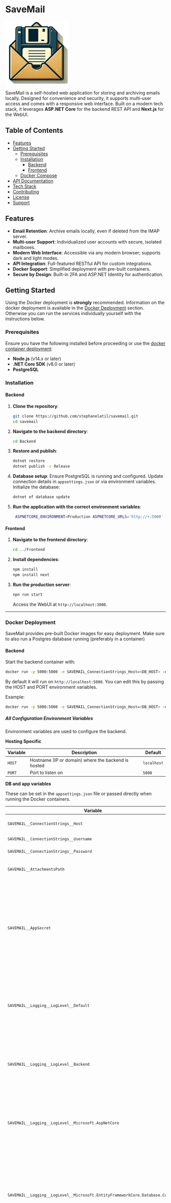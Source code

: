 # SaveMail

<img src="https://raw.githubusercontent.com/stephanelatil/savemail/main/img/Logo.png?raw=true" width="200">

SaveMail is a self-hosted web application for storing and archiving emails locally. Designed for convenience and security, it supports multi-user access and comes with a responsive web interface. Built on a modern tech stack, it leverages **ASP.NET Core** for the backend REST API and **Next.js** for the WebUI.

## Table of Contents

- [Features](#features)
- [Getting Started](#getting-started)
    - [Prerequisites](#prerequisites)
    - [Installation](#installation)
        - [Backend](#backend)
        - [Frontend](#frontend)
    - [Docker Compose](#docker-compose)
- [API Documentation](#api-documentation)
- [Tech Stack](#tech-stack)
- [Contributing](#contributing)
- [License](#license)
- [Support](#support)

## Features

- **Email Retention**: Archive emails locally, even if deleted from the IMAP server.
- **Multi-user Support**: Individualized user accounts with secure, isolated mailboxes.
- **Modern Web Interface**: Accessible via any modern browser; supports dark and light modes.
- **API Integration**: Full-featured RESTful API for custom integrations.
- **Docker Support**: Simplified deployment with pre-built containers.
- **Secure by Design**: Built-in 2FA and ASP.NET Identity for authentication.

## Getting Started

Using the Docker deployment is **strongly** recommended. Information on the docker deployment is available in the [Docker Deployment](#docker-deployment) section. Otherwise you can run the services individually yourself with the instructions below.

### Prerequisites

Ensure you have the following installed before proceeding or use the [docker container deployment](#docker-deployment):

- **Node.js** (v14.x or later)
- **.NET Core SDK** (v8.0 or later)
- **PostgreSQL**

### Installation

#### Backend

1. **Clone the repository**:
   ```bash
   git clone https://github.com/stephanelatil/savemail.git
   cd savemail
   ```

2. **Navigate to the backend directory**:
   ```bash
   cd Backend
   ```

3. **Restore and publish**:
   ```bash
   dotnet restore
   dotnet publish -c Release
   ```

4. **Database setup**:
   Ensure PostgreSQL is running and configured. Update connection details in `appsettings.json` or via environment variables. Initialize the database:
   ```bash
   dotnet ef database update
   ```

5. **Run the application with the correct environment variables**:
   ```bash
    ASPNETCORE_ENVIRONMENT=Production ASPNETCORE_URLS='http://+:5000' dotnet ./bin/Release/net8.0/Backend.dll
   ```

#### Frontend

1. **Navigate to the frontend directory**:
   ```bash
   cd ../Frontend
   ```

2. **Install dependencies**:
   ```bash
   npm install
   npm install next
   ```

3. **Run the production server**:
   ```bash
   npn run start
   ```

   Access the WebUI at `http://localhost:3000`.

---

### Docker Deployment

SaveMail provides pre-built Docker images for easy deployment. Make sure to also run a Postgres database running (preferably in a container)

#### Backend

Start the backend container with:
```bash
docker run -p 5000:5000 -e SAVEMAIL_ConnectionStrings_Host=<DB_HOST> -e SAVEMAIL_ConnectionStrings_Username=<DB_USER> -e SAVEMAIL_ConnectionStrings_Password=<DB_PASSWORD> stephanelatil/savemail-backend
```
By default it will run on `http://localhost:5000`. You can edit this by passing the HOST and PORT environment variables.

Example: 

```bash
docker run -p 5000:5000 -e SAVEMAIL_ConnectionStrings_Host=<DB_HOST> -e SAVEMAIL_ConnectionStrings_Username=<DB_USER> -e SAVEMAIL_ConnectionStrings_Password=<DB_PASSWORD> -e HOST=thebackend.yourdomain.com -e PORT=12345 stephanelatil/savemail-backend
```

##### All Configuration Environment Variables

Environment variables are used to configure the backend.

**Hosting Specific**

| Variable                         | Description                              | Default   |
|----------------------------------|------------------------------------------|-----------|
| `HOST` | Hostname (IP or domain) where the backend is hosted | `localhost` |
| `PORT` | Port to listen on | `5000` |

**DB and app variables**

These can be set in the `appsettings.json` file or passed directly when running the Docker containers.

| Variable                         | Description                              | Default   |
|----------------------------------|------------------------------------------|-----------|
| `SAVEMAIL__ConnectionStrings__Host` | Database host (IP or domain) | `localhost` |
| `SAVEMAIL__ConnectionStrings__Username` | Database username | `postgres` |
| `SAVEMAIL__ConnectionStrings__Password` | Database password | **Required** |
| `SAVEMAIL__AttachmentsPath` | The path where the attachments will be stored | `./Attachments` |
| `SAVEMAIL__AppSecret` | A random string of characters used to generate an encryption key for OAuth tokens. Do not modify this once is is set or all access and refresh tokens will become invalid. | `ANY_RANDOM_ASSORTMENT_OF_CHARACTERS (Used to encrypt OAuth tokens in DB)` |
| `SAVEMAIL__Logging__LogLevel__Default` | The default logging level for all namespaces, except if specifically stated with another level in another environment variable | `Information` |
| `SAVEMAIL__Logging__LogLevel__Backend` | The logging level for all services of the Backend. If empty it will default to the default logging value of "Information" |  |
| `SAVEMAIL__Logging__LogLevel__Microsoft.AspNetCore` | The default logging level for the host application and endpoints. Uses the "Default" namespace value if not set. | `Information` |
| `SAVEMAIL__Logging__LogLevel__Microsoft.EntityFrameworkCore.Database.Command` | The default logging level for EF core database queries. Uses the "Default" namespace value if not set. Anything below `Warning` will make the logs VERY verbose. | `Warning` |
| `SAVEMAIL__Logging__LogLevel__{Some namespace here}` | The default logging level for the namespace. Uses the "Default" namespace value if not set |  |

**Added Features**

Other variables can be set for added features:

| Variable                         | Description                              | Default   |
|----------------------------------|------------------------------------------|-----------|
| `SAVEMAIL_OAuth2_GOOGLE_CLIENT_ID` | Google Client Id to enable Oauth linking. Otherwise Gmail addresses will not work! |  |
| `SAVEMAIL_OAuth2_GOOGLE_CLIENT_SECRET` | Google Client Secret to enable Oauth linking. Otherwise Gmail addresses will not work! |  |
| `SAVEMAIL__SendGrid__Key` | The Sendgrid Key used to send email verification, password reset emails etc. If no email sending service is present, this feature will be disabled | |
| `SAVEMAIL__SendGrid__FromEmail` | The email from which the email will be sent (use the same email as the one used with the sendgrid Key) | |
| `SAVEMAIL__SendGrid__FromName` | The name of the sender present at the top of sent emails | `SaveMail` |
| `SAVEMAIL__Brevo__Key` | The Brevo Key used to send email verification, password reset emails etc. If no email sending service is present, this feature will be disabled | |
| `SAVEMAIL__Brevo__SenderId` | The Brevo Sender Id used to send email verification, password reset emails etc. | |

#### Frontend

Start the frontend container with:
```bash
docker run -p 3000:3000 stephanelatil/savemail-frontend
```

Environment variables are used to configure the frontend.

| Variable                         | Description                              | Default   |
|----------------------------------|------------------------------------------|-----------|
| `LISTEN` | Hostname (IP or domain) where the frontend is hosted | `localhost` |
| `HOST` | Hostname (IP or domain) where the frontend is accessible. This is useful for  | `localhost` |
| `PORT` | Port to listen on | `3000` |
| `BACKEND_PORT` | The port the Backend is listening on | `3000` |

### Docker Compose

For a simplified deployment, create a `docker-compose.yml` file in your project directory:

```yaml
services:
  postgres_db:
    image: postgres:15
    container_name: postgres_db
    environment:
      POSTGRES_USER: <DB_USERNAME_HERE>
      POSTGRES_PASSWORD: <DB_PASSWORD_HERE>
      POSTGRES_DB: savemaildb
    volumes:
      - psql_data:/var/lib/postgresql/data
    healthcheck:
      test: ["CMD-SHELL", "pg_isready -U $${POSTGRES_USER} -d $${POSTGRES_DB}"]
      interval: 5s
      timeout: 5s
      retries: 5
    

  backend:
    image: stephanelatil/savemail-backend
    container_name: backend
    environment:
      SAVEMAIL__ConnectionStrings__Host: postgres_db # The name of the DB container or the Hostname of the psql DB
      SAVEMAIL__ConnectionStrings__Username: <DB_USERNAME_HERE>
      SAVEMAIL__ConnectionStrings__Password: <DB_PASSWORD_HERE>
      SAVEMAIL__ConnectionStrings__Database: savemaildb #name of the postgres database (Should be the same as POSTGRES_DB)
      # SAVEMAIL__OAuth2__GOOGLE_CLIENT_ID: #Google Client Id to enable Oauth linking. Otherwise Gmail addresses will not work!
      # SAVEMAIL__OAuth2__GOOGLE_CLIENT_SECRET: #Google Client Secret to enable Oauth linking. Otherwise Gmail addresses will not work!
      # SAVEMAIL__AttachmentsPath: #The directory path where the attachments will be stored. by default ./Attachments is used. The path is relative to the program.cs location
      # SAVEMAIL__AppSecret: # A random string of characters used to generate an encryption key for OAuth tokens. Do not modify this once is is set or all access and refresh tokens will become invalid. They can be regenerated by re-authenticating all users (There will be a notification in the frontend or a flag in the "needsReauth" json field, when querying a MailBox though the API
      # SAVEMAIL__Logging__LogLevel__Default: Information # The default logging level for all namespaces, except if specifically stated with another level in another environment variable, Levels can be "Debug", "Information", "Warning", "Error", "Critical"
      # SAVEMAIL__Logging__LogLevel__Backend: # The logging level for all services of the Backend. If empty it will default to the default logging value of "Information"
      # SAVEMAIL__Logging__LogLevel__Microsoft.AspNetCore: # The default logging level for the host application and endpoints. Uses the "Default" namespace value if not set.
      # SAVEMAIL__Logging__LogLevel__Microsoft.EntityFrameworkCore.Database.Command: # The default logging level for EF core database queries. Uses the "Default" namespace value if not set. Anything below `Warning` will make the logs VERY verbose.
      # SAVEMAIL__Logging__LogLevel__ANY.NAMESPACE.HERE: # Logging level for a specific namespace. Uses the "Default" namespace value if not set. Useful for debugging

      # SAVEMAIL__OAuth2__GOOGLE_CLIENT_ID: #Google Client Id to enable Oauth linking. Otherwise Gmail addresses will not work!
      # SAVEMAIL__OAuth2__GOOGLE_CLIENT_SECRET: #Google Client Secret to enable Oauth linking. Otherwise Gmail addresses will not work!
      # SAVEMAIL__SendGrid__Key: #The Sendgrid Key used to send email verification, password reset emails etc. If no email sending service is present, this feature will be disabled
      # SAVEMAIL__SendGrid__FromEmail: # The email from which the email will be sent (use the same email as the one used with the sendgrid Key)
      # SAVEMAIL__SendGrid__FromName: # The name of the sender present at the top of sent emails. Set to "SaveMail" by default
      # SAVEMAIL__Brevo__Key: # The Brevo Key used to send email verification, password reset emails etc. If no email sending service is present, this feature will be disabled
      # SAVEMAIL__Brevo__SenderId: # The Brevo Sender Id used to send email verification, password reset emails etc. 

    volumes:
      - attachments_vol:/app/Attachments
    ports:
      - 5000:5000 #exposes the backend
    depends_on:
      postgres_db:
         condition: service_healthy

  frontend:
    image: stephanelatil/savemail-frontend
    container_name: frontend
    environment:
      PORT: "3000"
      HOST: "localhost" #The hostname to listen on
      BACKEND_PORT: "5000" #the port of the backend (used to link backend/frontend)
    depends_on:
      backend:
         condition: service_healthy
    ports:
        - 3000:3000

volumes:
    attachments_vol:
    psql_data:
```

Run all services with:
```bash
docker-compose up -d
```


## API Documentation

SaveMail's backend API is documented using **Swagger**. Once the backend is running, access the documentation at:
```
http://<backend_url_and_port>/swagger
```


## Tech Stack

- **Frontend**: Next.js (React Framework)
- **Backend**: ASP.NET Core (Web API)
- **Database**: PostgreSQL
- **Authentication**: ASP.NET Identity
- **Containerization**: Docker, Docker Compose


## Contributing

Contributions are welcome! Follow these steps:

1. Fork the repository.
2. Create a new branch:
   ```bash
   git checkout -b feature-name
   ```
3. Commit your changes:
   ```bash
   git commit -am 'Add new feature'
   ```
4. Push the branch:
   ```bash
   git push origin feature-name
   ```
5. Open a Pull Request.

Ensure your code adheres to standards and includes tests for new features.

## License

This project is licensed under the Apache 2.0 License. See the `LICENSE` file for details.


## Support

Need help, an issue fixed or a feature faster? Feel free to:
[![Buy Me a Coffee](https://www.buymeacoffee.com/assets/img/custom_images/orange_img.png)](https://www.buymeacoffee.com/stephanelatil)
